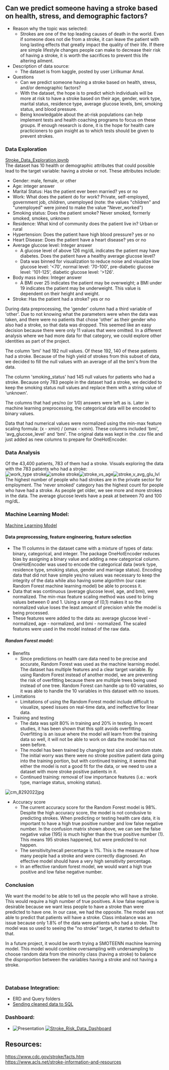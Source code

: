 ## Can we predict someone having a stroke based on health, stress, and demographic factors?
* Reason why the topic was selected:
    * Strokes are one of the top leading causes of death in the world. Even if someone does not die from a stroke, it can leave the patient with long lasting effects that greatly impact the quality of their life. If there are simple lifestyle changes people can make to decrease their risk of having a stroke, it is worth the sacrifices to prevent this life altering ailment.  
* Description of data source:
    * The dataset is from kaggle, posted by user Lirilkumar Amal.
* Questions
	* Can we predict someone having a stroke based on health, stress, and/or demographic factors?
	* With the dataset, the hope is to predict which individuals will be more at risk to have a stroke based on their age, gender, work type, marital status, residence type, average glucose levels, bmi, smoking status, and blood pressure. 
	* Being knowledgable about the at-risk populations can help implement tests and health coaching programs to focus on these groups. If enough research is done, it is the hope for health care practicioners to gain insight as to which tests should be given to prevent strokes. 

### Data Exploration
[Stroke_Data_Exploration.ipynb](https://github.com/sadayas/strokerisks/blob/main/Stroke_Data_Exploration.ipynb) </br>
The dataset has 10 health or demographic attributes that could possible lead to the target variable: having a stroke or not. 
These attributes include:
* Gender: male, female, or other
* Age: integer answer
* Marital Status: Has the patient ever been married? yes or no
* Work: What does the patient do for work? Private, self-employed, government job, children, unemployed (note: the values "children" and "unemployed" were joined to make the value "Never_worked")
* Smoking status: Does the patient smoke? Never smoked, formerly smoked, smokes, unknown
* Residence: What kind of community does the patient live in? Urban or rural
* Hypertension: Does the patient have high blood pressure? yes or no
* Heart Disease: Does the patient have a heart disease? yes or no
* Average glucose level: Integer answer 
    * A glucose level of above 126 mg/dL indicates the patient may have diabetes. Does the patient have a healthy average glucose level? 
    * Data was binned for visualization to reduce noise and visualize low glucose level: '<70', normal level: '70-100', pre-diabetic glucose level: '101-125', diabetic glucose level: '>126'.
* Body mass index: Integer answer
    * A BMI over 25 indicates the patient may be overweight; a BMI under 19 indicates the patient may be underweight. This value is dependent on their height and weight. 
* Stroke: Has the patient had a stroke? yes or no

During data preprocessing, the 'gender' column had a third variable of 'other'. Due to not knowing what the parameters were when the data was taken, and there were no patients that chose 'other' as their gender who also had a stroke, so that data was dropped. This seemed like an easy decision because there were only 11 values that were omitted. In a different analysis where we had more data for that category, we could explore other identities as part of the project.

The column 'bmi' had 192 null values. Of these 192, 140 of these patients had a stroke. Because of the high yield of strokes from this subset of data, we decided to fill the null values with an average of all the bmi's from the data.

The column 'smoking_status' had 145 null values for patients who had a stroke. Because only 783 people in the dataset had a stroke, we decided to keep the smoking status null values and replace them with a string value of 'unknown'. 

The columns that had yes/no (or 1/0) answers were left as is. Later in machine learning preprocessing, the categorical data will be encoded to binary values.

Data that had numerical values were normalized using the min-max feature scaling formula: (x - xmin) / (xmax - xmin). These columns included 'bmi', 'avg_glucose_level' and 'bmi'. The original data was kept in the .csv file and just added as new columns to prepare for OneHotEncoder. 


### Data Analysis
Of the 43,400 patients, 783 of them had a stroke. Visuals exploring the data with the 783 patients who had a stroke:</br>
![work_type stroke](https://user-images.githubusercontent.com/98570777/187815599-bfbf94cb-b8a0-44b8-973c-475c75aa392d.jpg)![smoke stroke](https://user-images.githubusercontent.com/98570777/188056311-60349959-7388-440d-9486-2aa0e4a59333.jpg)![stroke_vs_age](https://user-images.githubusercontent.com/98570777/188058554-77bbbfe4-9142-4fe6-a8db-fe6bd1ca2103.png)![stroke_v_avg_glu_lvl](https://user-images.githubusercontent.com/98570777/188058470-91935ce8-3b91-4d65-8618-fde0964d8bff.png)
</br>
The highest number of people who had strokes are in the private sector for employment. The 'never smoked' category has the highest count for people who have had a stroke. As people get older, we see more and more strokes in the data. The average glucose levels have a peak at between 70 and 100 mg/dL. 

### Machine Learning Model:
[Machine Learning Model](https://github.com/vrynerson/strokerisks/blob/main/MLM_RFC.ipynb)</br>
#### Data preprocessing, feature engineering, feature selection
* The 11 columns in the dataset came with a mixture of types of data: binary, categorical, and integer. The package OneHotEncoder reduces bias by assigning a binary value and adding a new categorical column. OneHotEncoder was used to encode the categorical data (work type, residence type, smoking status, gender and marriage status). Encoding data that did not have simple yes/no values was necessary to keep the integrity of the data while also having some algorithm (our case: Random Forest machine learning model) be able to process it. 
* Data that was continuous (average glucose level, age, and bmi), were normalized. The min-max feature scaling method was used to bring values between 0 and 1. Using a range of (0,1) makes it so the normalized value loses the least amount of precision while the model is being processed.  
* These features were added to the data as: average glucose level - normalized, age - normalized, and bmi - normalized. The scaled features were used in the model instead of the raw data.

##### Random Forest model:
* Benefits
	* Since predictions on health care data need to be precise and accurate, Random Forest was used as the machine learning model. The dataset has multiple 		features and a clear target variable. By using Random Forest instead of another model, we are preventing the risk of overfitting because there are 		multiple trees being used instead of one tree. Random Forest can handle up to 60 variables, so it was able to handle the 10 variables in this dataset with 		no issues. 
* Limitations
	* Limitations of using the Random Forest model include difficult to visualize, speed issues on real-time data, and ineffective for linear data. 
* Training and testing
    * The data was split 80% in training and 20% in testing. In recent studies, it has been shown that this split avoids overfitting. Overfitting is an issue where the model will learn from the training data so well, it will not be able to work on data the model has not seen before.   
     * The model has been trained by changing test size and random state. The initial worry was there were no stroke positive patient data going into the training portion, but with continued training, it seems that either the model is not a good fit for the data, or we need to use a dataset with more stroke positive patients in it.  
    * Continued training: removal of low importance features (i.e.: work type, marriage status, smoking status).

![cm_8292022jpg](https://user-images.githubusercontent.com/98570777/187367755-0bae716a-034a-4911-9ee9-cc66c3d641d8.jpg)
* Accuracy score
    * The current accuracy score for the Random Forest model is 98%. Despite the high accuracy score, the model is not condusive to predicting strokes. When predicting or testing health care data, it is important to have a high true positive number and low false negative number. In the confusion matrix shown above, we can see the false negative value (195) is much higher than the true positive number (1). This means 195 strokes happened, but were predicted to not happen. 
    * The sensitivity/recall percentage is 1%. This is the measure of how many people had a stroke and were correctly diagnosed. An effective model should have a very high sensitivity percentage. 
    * In an effective random forest model, we would want a high true positive and low false negative number. 

### Conclusion
We want the model to be able to tell us the people who will have a stroke.  This would require a high number of true positives. A low false negative is desirable because we want less people to have a stroke than were predicted to have one. In our case, we had the opposite. The model was not able to predict that patients will have a stroke. Class imbalance was an issue because only 1.8% of the data were patients who had a stroke. The model was so used to seeing the "no stroke" target, it started to default to that. </br>

In a future project, it would be worth trying a SMOTEENN machine learning model. This model would combine oversampling with undersampling to choose random data from the minority class (having a stroke) to balance the disproportion between the variables having a stroke and not having a stroke.


</br>

### Database Integration:
* ERD and Query folders
* [Sending cleaned data to SQL](https://github.com/sadayas/strokerisks/blob/main/SQL_train_stroke_data.ipynb)

### Dashboard:
* ![Presentation](https://docs.google.com/presentation/d/1zE9s9woaUK8jBGWjZ1vNgK_S4C8AiLzq2Drq-wwpGeg/edit#slide=id.p)
[![Stroke_Risk_Data_Dashboard](https://user-images.githubusercontent.com/98570777/187893540-858bb4bb-448f-4df4-b689-77cc60a250dd.png)](https://public.tableau.com/app/profile/vienna.rynerson/viz/StrokeRisk_16619322782310/StrokeRisk?publish=yes)


## Resources:
https://www.cdc.gov/stroke/facts.htm </br>
https://www.acls.net/stroke-information-and-resources </br>
